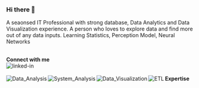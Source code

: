 ### Hi there 👋
A seaonsed IT Professional with strong database, Data Analytics and Data Visualization experience. A person who loves to explore data and find more out of any data inputs.
Learning Statistics, Perception Model, Neural Networks

<br>
<B> Connect with me </B> <br>
<a href="https://www.linkedin.com/in/shaji-john-9100259/">
<img align="left" alt="linked-in" src="https://img.shields.io/badge/linkedin-%230077B5.svg?&style=for-the-badge&logo=linkedin&logoColor=white" />
</a>
</br>

<br>
<B> Expertise </B>
    <body>
    <img align="left" alt="Data_Analysis" src="https://img.shields.io/badge/Data_Analysis%20-%23316192.svg?&style=for-the-badge&logo=Data_Visualization&logoColor=%2361DAFB"/>
    <img align="left" alt="System_Analysis" src="https://img.shields.io/badge/System_Analysis%20-%23316192.svg?&style=for-the-badge&logo=System_Analysis&logoColor=white"/>
    <img align="left" alt="Data_Visualization" src="https://img.shields.io/badge/Data%20Visualization-%23316192?logo=Data_Visualization&logoColor=white&style=for-the-badge"/>
    <img align="left" alt="ETL" src="https://img.shields.io/badge/postgres-%23316192.svg?&style=for-the-badge&logo=ETL&logoColor=white" />
    </body>
<!--
**shajohn4/shajohn4** is a ✨ _special_ ✨ repository because its `README.md` (this file) appears on your GitHub profile.

Here are some ideas to get you started:

- 🔭 I’m currently working on ...
- 🌱 I’m currently learning ...
- 👯 I’m looking to collaborate on ...
- 🤔 I’m looking for help with ...
- 💬 Ask me about ...
- 📫 How to reach me: ...
- 😄 Pronouns: ...
- ⚡ Fun fact: ...
-->
